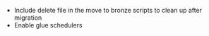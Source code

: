<!-- TODO -->

- Include delete file in the move to bronze scripts to clean up after migration
- Enable glue schedulers
